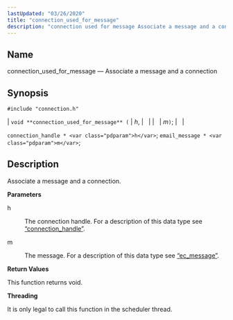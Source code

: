 ```yaml
---
lastUpdated: "03/26/2020"
title: "connection_used_for_message"
description: "connection used for message Associate a message and a connection void connection used for message h m connection handle h email message m Associate a message and a connection h The connection handle For a description of this data type see Section 68 10 connection handle m The message For..."
---
```


<a name="apis.connection_used_for_message"></a> 
## Name

connection_used_for_message — Associate a message and a connection

## Synopsis

`#include "connection.h"`

| `void **connection_used_for_message** (` | <var class="pdparam">h</var>, |   |
|   | <var class="pdparam">m</var>`)`; |   |

`connection_handle * <var class="pdparam">h</var>`;
`email_message * <var class="pdparam">m</var>`;<a name="idp48988480"></a> 
## Description

Associate a message and a connection.

**<a name="idp48989696"></a> Parameters**

<dl class="variablelist">

<dt>h</dt>

<dd>

The connection handle. For a description of this data type see [“connection_handle”](/momentum/3/3-api/structs-connection-handle).

</dd>

<dt>m</dt>

<dd>

The message. For a description of this data type see [“ec_message”](/momentum/3/3-api/structs-ec-message).

</dd>

</dl>

**<a name="idp48995456"></a> Return Values**

This function returns void.

**<a name="idp48996368"></a> Threading**

It is only legal to call this function in the scheduler thread.
